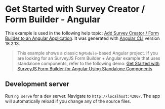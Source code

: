 # Get Started with Survey Creator / Form Builder - Angular

This example is used in the following help topic: [Add Survey Creator / Form Builder to an Angular Application](https://surveyjs.io/Documentation/Survey-Creator?id=get-started-angular). It was generated with [Angular CLI](https://github.com/angular/angular-cli) version 18.2.13.

> This example shows a classic `NgModule`-based Angular project. If you are looking for an SurveyJS Form Builder + Angular example that uses standalone components, refer to the following demo: [Get Started with SurveyJS Form Builder for Angular Using Standalone Components](../angular-standalone-components/).

## Development server

Run `ng serve` for a dev server. Navigate to `http://localhost:4200/`. The app will automatically reload if you change any of the source files.
